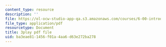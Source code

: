 ```yaml
---
content_type: resource
description: ''
file: https://ol-ocw-studio-app-qa.s3.amazonaws.com/courses/6-00-introduction-to-computer-science-and-programming-fall-2008/ba3eae811456f01a4aa6d63e272ba278_UNHQ7CRsEtU.pdf
file_type: application/pdf
resourcetype: Document
title: 3play pdf file
uid: ba3eae81-1456-f01a-4aa6-d63e272ba278
---
```

